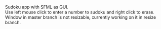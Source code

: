 Sudoku app with SFML as GUI.  
Use left mouse click to enter a number to sudoku and right click to erase.  
Window in master branch is not resizable, currently working on it in resize branch.